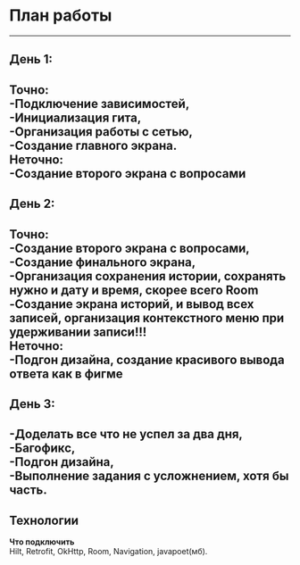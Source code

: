 # План работы
---
## День 1:  
**Точно:**  
-Подключение зависимостей,  
-Инициализация гита,  
-Организация работы с сетью,  
-Создание главного экрана.  
**Неточно:**  
-Создание второго экрана с вопросами  
---
## День 2:  
**Точно:**  
-Создание второго экрана с вопросами,  
-Создание финального экрана,  
-Организация сохранения истории, сохранять нужно и дату и время, скорее всего Room  
-Создание экрана историй, и вывод всех записей, организация контекстного меню при удерживании записи!!!  
**Неточно:**  
-Подгон дизайна, создание красивого вывода ответа как в фигме  
---
## День 3:  
-Доделать все что не успел за два дня,  
-Багофикс,  
-Подгон дизайна,  
-Выполнение задания с усложнением, хотя бы часть.  
---
## Технологии  
**Что подключить**  
Hilt, Retrofit, OkHttp, Room, Navigation, javapoet(мб).  
